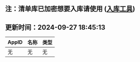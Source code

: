 ## 注：清单库已加密想要入库请使用 ([入库工具](https://github.com/BlankTMing/ManifestAutoUpdate/releases))

## 更新时间：2024-09-27 18:45:13
| AppID | 名称 | 类型  |
| :-------------------- | :----------------------------- | :----------- |
| 无 | 无 | 无 |
